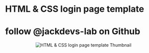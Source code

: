 # HTML & CSS login page template
# follow @jackdevs-lab on Github
<p align="center">
<img src="https://camo.githubusercontent.com/bdb443a68dcb33e54e80756c6f634bcfc101fe5c/68747470733a2f2f692e6962622e636f2f7376394c4b33432f6373732d6c6f67696e2d74656d706c6174652e706e67" alt="HTML & CSS login page template Thumbnail">
</p>